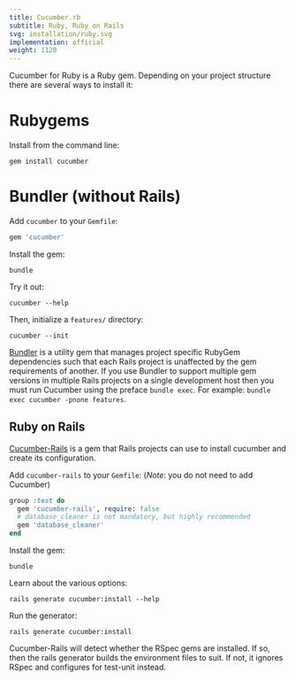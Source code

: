 ```yaml
---
title: Cucumber.rb
subtitle: Ruby, Ruby on Rails
svg: installation/ruby.svg
implementation: official
weight: 1120
---
```


Cucumber for Ruby is a Ruby gem. Depending on your project structure there are several ways to install it:

# Rubygems

Install from the command line:

```shell
gem install cucumber
```

# Bundler (without Rails)

Add `cucumber` to your `Gemfile`:

```ruby
gem 'cucumber'
```

Install the gem:

```shell
bundle
```

Try it out:

```shell
cucumber --help
```

Then, initialize a `features/` directory:

```shell
cucumber --init
```

[Bundler](https://bundler.io/) is a utility gem that manages project specific RubyGem dependencies such that each
Rails project is unaffected by the gem requirements of another.
If you use Bundler to support multiple gem versions in multiple Rails projects on a single development host then you must
run Cucumber using the preface `bundle exec`. For example: `bundle exec cucumber -pnone features`.

## Ruby on Rails

[Cucumber-Rails](https://github.com/cucumber/cucumber-rails) is a gem that Rails projects can use to install cucumber and create its configuration.

Add `cucumber-rails` to your `Gemfile`:
(*Note*: you do not need to add Cucumber)

```ruby
group :test do
  gem 'cucumber-rails', require: false
  # database_cleaner is not mandatory, but highly recommended
  gem 'database_cleaner'
end
```

Install the gem:

```shell
bundle
```

Learn about the various options:

```shell
rails generate cucumber:install --help
```

Run the generator:

```shell
rails generate cucumber:install
```

Cucumber-Rails will detect whether the RSpec gems are installed. If so, then the rails generator builds the environment files to suit.
If not, it ignores RSpec and configures for test-unit instead.
